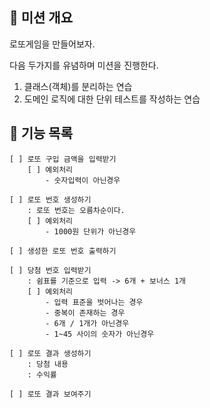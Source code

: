 
## 🚩 미션 개요

로또게임을 만들어보자.

다음 두가지를 유념하며 미션을 진행한다.
1. 클래스(객체)를 분리하는 연습
2. 도메인 로직에 대한 단위 테스트를 작성하는 연습

## 📃 기능 목록

```
[ ] 로또 구입 금액을 입력받기 
    [ ] 예외처리
        - 숫자입력이 아닌경우     

[ ] 로또 번호 생성하기
    : 로또 번호는 오름차순이다.
    [ ] 예외처리
        - 1000원 단위가 아닌경우

[ ] 생성한 로또 번호 출력하기

[ ] 당첨 번호 입력받기 
    : 쉼표를 기준으로 입력 -> 6개 + 보너스 1개
    [ ] 예외처리
        - 입력 표준을 벗어나는 경우
        - 중복이 존재하는 경우
        - 6개 / 1개가 아닌경우
        - 1~45 사이의 숫자가 아닌경우    

[ ] 로또 결과 생성하기
    : 당첨 내용
    : 수익률
    
[ ] 로또 결과 보여주기
```